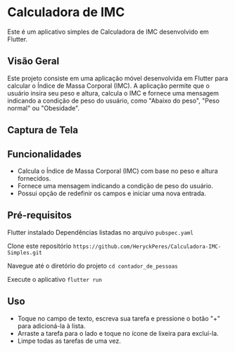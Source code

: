 # Calculadora de IMC

Este é um aplicativo simples de Calculadora de IMC desenvolvido em Flutter.

## Visão Geral

Este projeto consiste em uma aplicação móvel desenvolvida em Flutter para calcular o Índice de Massa Corporal (IMC). A aplicação permite que o usuário insira seu peso e altura, calcula o IMC e fornece uma mensagem indicando a condição de peso do usuário, como "Abaixo do peso", "Peso normal" ou "Obesidade".

## Captura de Tela




## Funcionalidades

- Calcula o Índice de Massa Corporal (IMC) com base no peso e altura fornecidos.
- Fornece uma mensagem indicando a condição de peso do usuário.
- Possui opção de redefinir os campos e iniciar uma nova entrada.

## Pré-requisitos

Flutter instalado
Dependências listadas no arquivo `pubspec.yaml`

Clone este repositório
`https://github.com/HeryckPeres/Calculadora-IMC-Simples.git`

Navegue até o diretório do projeto
`cd contador_de_pessoas`

Execute o aplicativo
`flutter run`

## Uso

- Toque no campo de texto, escreva sua tarefa e pressione o botão "+" para adicioná-la à lista.
- Arraste a tarefa para o lado e toque no ícone de lixeira para excluí-la.
- Limpe todas as tarefas de uma vez.








